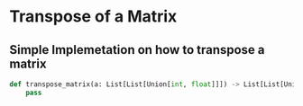# Transpose of a Matrix


<!-- WARNING: THIS FILE WAS AUTOGENERATED! DO NOT EDIT! -->

## Simple Implemetation on how to transpose a matrix

``` python
def transpose_matrix(a: List[List[Union[int, float]]]) -> List[List[Union[int, float]]]:
    pass
```
